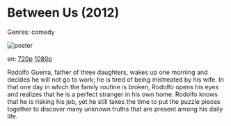 # Between Us (2012)

Genres: comedy

![poster](http://image.tmdb.org/t/p/w500/eh8LW9tqihgQx1raVmrxnXkjMJ4.jpg)

en:
  [720p](magnet:?xt=urn:btih:f1bfc9a1b858ef74731360578cfb552c780dcddf&dn=Between+Us+%282012%29+720p+BrRip+x264+-+YIFY&tr=udp%3A%2F%2Ftracker.openbittorrent.com%3A80%2Fannounce&tr=udp%3A%2F%2Fglotorrents.pw%3A6969%2Fannounce&tr=udp%3A%2F%2Ftracker.openbittorrent.com%3A80%2Fannounce&tr=udp%3A%2F%2Ftracker.opentrackr.org%3A1337%2Fannounce&tr=udp%3A%2F%2Fzer0day.to%3A1337%2Fannounce&tr=udp%3A%2F%2Ftracker.coppersurfer.tk%3A6969%2Fannounce)
  [1080p](magnet:?xt=urn:btih:9bf3ea4446a3336befc65256b9fff14a474a7e03&dn=Between+Us+%282012%29+1080p+BrRip+x264+-+YIFY&tr=udp%3A%2F%2Ftracker.openbittorrent.com%3A80%2Fannounce&tr=udp%3A%2F%2Fglotorrents.pw%3A6969%2Fannounce&tr=udp%3A%2F%2Ftracker.openbittorrent.com%3A80%2Fannounce&tr=udp%3A%2F%2Ftracker.opentrackr.org%3A1337%2Fannounce&tr=udp%3A%2F%2Fzer0day.to%3A1337%2Fannounce&tr=udp%3A%2F%2Ftracker.coppersurfer.tk%3A6969%2Fannounce)
  


Rodolfo Guerra, father of three daughters, wakes up one morning and decides he will not go to work; he is tired of being mistreated by his wife. In that one day in which the family routine is broken, Rodolfo opens his eyes and realizes that he is a perfect stranger in his own home. Rodolfo knows that he is risking his job, yet he still takes the time to put the puzzle pieces together to discover many unknown truths that are present among his daily life.